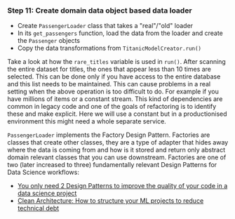 ### Step 11: Create domain data object based data loader

- Create `PassengerLoader` class that takes a "real"/"old" loader
- In its `get_passengers` function, load the data from the loader and create the `Passenger` objects
- Copy the data transformations from `TitanicModelCreator.run()`

Take a look at how the `rare_titles` variable is used in `run()`. After scanning the entire dataset for titles, the ones that appear less than 10 times are selected. This can be done only if you have access to the entire database and this list needs to be maintained. This can cause problems in a real setting when the above operation is too difficult to do. For example if you have millions of items or a constant stream. This kind of dependencies are common in legacy code and one of the goals of refactoring is to identify these and make explicit. Here we will use a constant but in a productionised environment this might need a whole separate service.

`PassengerLoader` implements the Factory Design Pattern. Factories are classes that create other classes, they are a type of adapter that hides away where the data is coming from and how is it stored and return only abstract domain relevant classes that you can use downstream. Factories are one of two (later increased to three) fundamentally relevant Design Patterns for Data Science workflows:

- [You only need 2 Design Patterns to improve the quality of your code in a data science project](https://laszlo.substack.com/p/you-only-need-2-design-patterns-to)
- [Clean Architecture: How to structure your ML projects to reduce technical debt](https://laszlo.substack.com/p/slides-for-my-talk-at-pydata-london)
